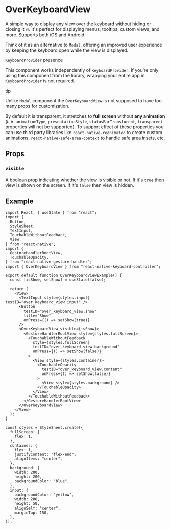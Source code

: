 # OverKeyboardView

<!-- -->

A simple way to display any view over the keyboard without hiding or closing it 🔥. It's perfect for displaying menus, tooltips, custom views, and more. Supports both iOS and Android.

Think of it as an alternative to `Modal`, offering an improved user experience by keeping the keyboard open while the view is displayed.

`KeyboardProvider` presence

This component works independently of `KeyboardProvider`. If you're only using this component from the library, wrapping your entire app in `KeyboardProvider` is not required.

tip

Unlike `Modal` component the `OverKeyboardView` is not supposed to have too many props for customization.

By default it is transparent, it stretches to **full screen** without **any animation** (i. e. `animationType`, `presentationStyle`, `statusBarTranslucent`, `transparent` properties will not be supported). To support effect of these properties you can use third party libraries like `react-native-reanimated` to create custom animations, `react-native-safe-area-context` to handle safe area insets, etc.

## Props[​](/react-native-keyboard-controller/pr-preview/pr-997/docs/api/over-keyboard-view.md#props "Direct link to Props")

### `visible`[​](/react-native-keyboard-controller/pr-preview/pr-997/docs/api/over-keyboard-view.md#visible "Direct link to visible")

A boolean prop indicating whether the view is visible or not. If it's `true` then view is shown on the screen. If it's `false` then view is hidden.

## Example[​](/react-native-keyboard-controller/pr-preview/pr-997/docs/api/over-keyboard-view.md#example "Direct link to Example")

```
import React, { useState } from "react";
import {
  Button,
  StyleSheet,
  TextInput,
  TouchableWithoutFeedback,
  View,
} from "react-native";
import {
  GestureHandlerRootView,
  TouchableOpacity,
} from "react-native-gesture-handler";
import { OverKeyboardView } from "react-native-keyboard-controller";

export default function OverKeyboardViewExample() {
  const [isShow, setShow] = useState(false);

  return (
    <View>
      <TextInput style={styles.input} testID="over_keyboard_view.input" />
      <Button
        testID="over_keyboard_view.show"
        title="Show"
        onPress={() => setShow(true)}
      />
      <OverKeyboardView visible={isShow}>
        <GestureHandlerRootView style={styles.fullScreen}>
          <TouchableWithoutFeedback
            style={styles.fullScreen}
            testID="over_keyboard_view.background"
            onPress={() => setShow(false)}
          >
            <View style={styles.container}>
              <TouchableOpacity
                testID="over_keyboard_view.content"
                onPress={() => setShow(false)}
              >
                <View style={styles.background} />
              </TouchableOpacity>
            </View>
          </TouchableWithoutFeedback>
        </GestureHandlerRootView>
      </OverKeyboardView>
    </View>
  );
}

const styles = StyleSheet.create({
  fullScreen: {
    flex: 1,
  },
  container: {
    flex: 1,
    justifyContent: "flex-end",
    alignItems: "center",
  },
  background: {
    width: 200,
    height: 200,
    backgroundColor: "blue",
  },
  input: {
    backgroundColor: "yellow",
    width: 200,
    height: 50,
    alignSelf: "center",
    marginTop: 150,
  },
});
```
